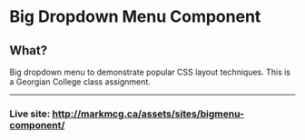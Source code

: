 # Big Dropdown Menu Component

## What?
Big dropdown menu to demonstrate popular CSS layout techniques. This is a Georgian College class assignment.


---
### Live site: http://markmcg.ca/assets/sites/bigmenu-component/
